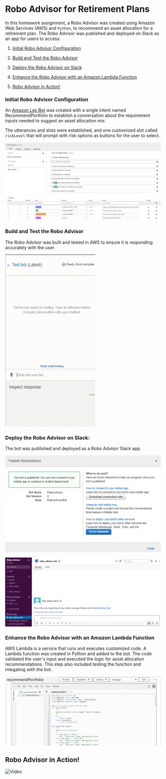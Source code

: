 # Robo Advisor for Retirement Plans

In this homework assignment, a Robo Advisor was created using Amazon Web Services (AWS) and `Python`, to recommend an asset allocation for a retirement plan. The Robo Advisor was published and deployed on Slack as an app for users to access. 


1. [Initial Robo Advisor Configuration](Initial-Robo-Advisor-Configuration)

2. [Build and Test the Robo Advisor](Build-and-Test-the-Robo-Advisor)

3. [Deploy the Robo Advisor on Slack](Deploy-the-Robo-Advisor-on-Slack) 

4. [Enhance the Robo Advisor with an Amazon Lambda Function](Enhance-the-Robo-Advisor-with-an-Amazon-Lambda-Function)

5. [Robo Advisor in Action!](Robo-Advisor-in-Action!)


### Initial Robo Advisor Configuration

  An [Amazon Lex Bot](https://us-west-2.console.aws.amazon.com/lex/home?region=us-west-2) was created with a single intent named RecommendPortfolio to establish a conversation about the requirement inputs needed to suggest an asset allocation mix. 
  
  The utterances and slots were established, and one customized slot called `riskLevel` that will prompt with risk options as buttons for the user to select. 
  
  ![utterances](Images/utterances.png)        ![slots](Images/slots.png)

  
### Build and Test the Robo Advisor

The Robo Advisor was built and tested in AWS to ensure it is responding accurately with the user. 

![Test Video](Images/test.gif)

  
### Deploy the Robo Advisor on Slack: 
 
  The bot was published and deployed as a Robo Advisor Slack app. 
  
  ![publish](Images/publish.png)
  
  ![slack](Images/slack.png)
 
###  Enhance the Robo Advisor with an Amazon Lambda Function

AWS Lambda is a service that runs and executes customized code. A Lambda function was created in Python and added to the bot. The code validated the user's input and executed the logic for asset allocation recommendations.  This step also included testing the function and integating with the bot. 
  
  ![lambda](Images/lambda.png)
  
  ## Robo Advisor in Action! 


![Video](Images/Media1.gif)
